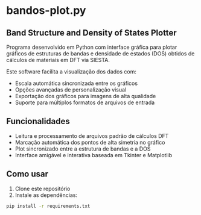 # bandos-plot.py 



## Band Structure and Density of States Plotter

Programa desenvolvido em Python com interface gráfica para plotar gráficos de estruturas de bandas e densidade de estados (DOS) obtidos de cálculos de materiais em DFT via SIESTA. 

Este software facilita a visualização dos dados com:

- Escala automática sincronizada entre os gráficos
- Opções avançadas de personalização visual
- Exportação dos gráficos para imagens de alta qualidade
- Suporte para múltiplos formatos de arquivos de entrada

## Funcionalidades

- Leitura e processamento de arquivos padrão de cálculos DFT
- Marcação automática dos pontos de alta simetria no gráfico
- Plot sincronizado entre a estrutura de bandas e a DOS
- Interface amigável e interativa baseada em Tkinter e Matplotlib

## Como usar

1. Clone este repositório
2. Instale as dependências:

```bash
pip install -r requirements.txt
